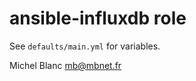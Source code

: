 ansible-influxdb role
===============

See `defaults/main.yml` for variables.

Michel Blanc <mb@mbnet.fr>
